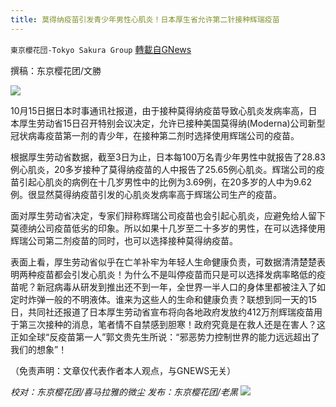 ```yaml
---
title: 莫得纳疫苗引发青少年男性心肌炎！日本厚生省允许第二针接种辉瑞疫苗
---
```

`東京櫻花団-Tokyo Sakura Group` [轉載自GNews](https://gnews.org/zh-hans/1601280/)

撰稿：东京樱花团/文勝

![](https://assets.gnews.org/wp-content/uploads/2021/10/莫得纳疫苗引发青少年男性心肌炎！日本厚生省允许第二针接种辉瑞疫苗.jpg)

10月15日据日本时事通讯社报道，由于接种莫得纳疫苗导致心肌炎发病率高，日本厚生劳动省15日召开特别会议决定，允许已接种美国莫得纳(Moderna)公司新型冠状病毒疫苗第一剂的青少年，在接种第二剂时选择使用辉瑞公司的疫苗。

根据厚生劳动省数据，截至3日为止，日本每100万名青少年男性中就报告了28.83例心肌炎，20多岁接种了莫得纳疫苗的人中报告了25.65例心肌炎。辉瑞公司的疫苗引起心肌炎的病例在十几岁男性中的比例为3.69例，在20多岁的人中为9.62例。很显然莫得纳疫苗引发的心肌炎发病率高于辉瑞公司生产的疫苗。

面对厚生劳动省决定，专家们辩称辉瑞公司疫苗也会引起心肌炎，应避免给人留下莫德纳公司疫苗低劣的印象。所以如果十几岁至二十多岁的男性，在可以选择使用辉瑞公司第二剂疫苗的同时，也可以选择接种莫得纳疫苗。

表面上看，厚生劳动省似乎在亡羊补牢为年轻人生命健康负责，可数据清清楚楚表明两种疫苗都会引发心肌炎！为什么不是叫停疫苗而只是可以选择发病率略低的疫苗呢？新冠病毒从研发到推出还不到一年，全世界一半人口的身体里都被注入了如定时炸弹一般的不明液体。谁来为这些人的生命和健康负责？联想到同一天的15日，共同社还报道了日本厚生劳动省宣布将向各地政府发放约412万剂辉瑞疫苗用于第三次接种的消息，笔者情不自禁感到胆寒！政府究竟是在救人还是在害人？这正如全球“反疫苗第一人”郭文贵先生所说：“邪恶势力控制世界的能力远远超出了我们的想象”！

（免责声明：文章仅代表作者本人观点，与GNEWS无关）

*校对：东京樱花团/喜马拉雅的微尘
发布：东京樱花团/老黑*
![](https://assets.gnews.org/wp-content/uploads/2021/10/image0-1-18-1.png)
